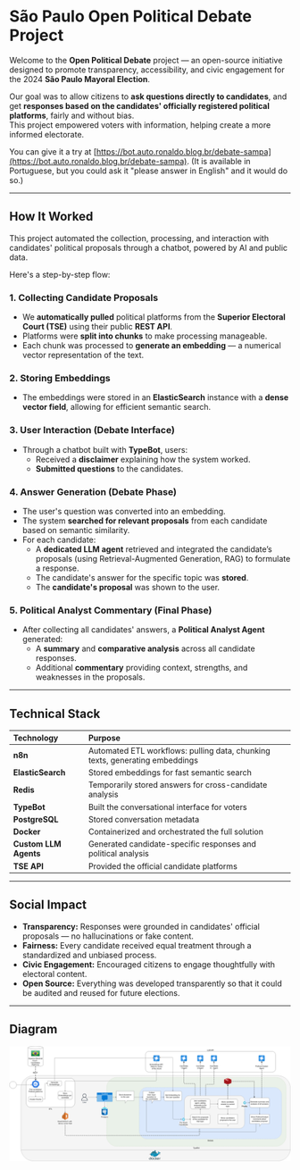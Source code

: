 # São Paulo Open Political Debate Project

Welcome to the **Open Political Debate** project — an open-source initiative designed to promote transparency, accessibility, and civic engagement for the 2024 **São Paulo Mayoral Election**.

Our goal was to allow citizens to **ask questions directly to candidates**, and get **responses based on the candidates' officially registered political platforms**, fairly and without bias.  
This project empowered voters with information, helping create a more informed electorate.

You can give it a try at [https://bot.auto.ronaldo.blog.br/debate-sampa](https://bot.auto.ronaldo.blog.br/debate-sampa). (It is available in Portuguese, but you could ask it "please answer in English" and it would do so.)

---

## How It Worked

This project automated the collection, processing, and interaction with candidates' political proposals through a chatbot, powered by AI and public data.

Here's a step-by-step flow:

### 1. **Collecting Candidate Proposals**
- We **automatically pulled** political platforms from the **Superior Electoral Court (TSE)** using their public **REST API**.
- Platforms were **split into chunks** to make processing manageable.
- Each chunk was processed to **generate an embedding** — a numerical vector representation of the text.

### 2. **Storing Embeddings**
- The embeddings were stored in an **ElasticSearch** instance with a **dense vector field**, allowing for efficient semantic search.

### 3. **User Interaction (Debate Interface)**
- Through a chatbot built with **TypeBot**, users:
  - Received a **disclaimer** explaining how the system worked.
  - **Submitted questions** to the candidates.

### 4. **Answer Generation (Debate Phase)**
- The user's question was converted into an embedding.
- The system **searched for relevant proposals** from each candidate based on semantic similarity.
- For each candidate:
  - A **dedicated LLM agent** retrieved and integrated the candidate’s proposals (using Retrieval-Augmented Generation, RAG) to formulate a response.
  - The candidate's answer for the specific topic was **stored**.
  - The **candidate's proposal** was shown to the user.

### 5. **Political Analyst Commentary (Final Phase)**
- After collecting all candidates' answers, a **Political Analyst Agent** generated:
  - A **summary** and **comparative analysis** across all candidate responses.
  - Additional **commentary** providing context, strengths, and weaknesses in the proposals.

---

## Technical Stack

| Technology | Purpose |
|:---|:---|
| **n8n** | Automated ETL workflows: pulling data, chunking texts, generating embeddings |
| **ElasticSearch** | Stored embeddings for fast semantic search |
| **Redis** | Temporarily stored answers for cross-candidate analysis |
| **TypeBot** | Built the conversational interface for voters |
| **PostgreSQL** | Stored conversation metadata |
| **Docker** | Containerized and orchestrated the full solution |
| **Custom LLM Agents** | Generated candidate-specific responses and political analysis |
| **TSE API** | Provided the official candidate platforms |

---

## Social Impact

- **Transparency:** Responses were grounded in candidates' official proposals — no hallucinations or fake content.
- **Fairness:** Every candidate received equal treatment through a standardized and unbiased process.
- **Civic Engagement:** Encouraged citizens to engage thoughtfully with electoral content.
- **Open Source:** Everything was developed transparently so that it could be audited and reused for future elections.

---

## Diagram

![Technical Diagram](Screenshots/sao-paulo-political-debate.drawio.png)
